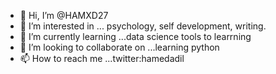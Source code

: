 - 👋 Hi, I’m @HAMXD27
- 👀 I’m interested in ... psychology, self development, writing.
- 🌱 I’m currently learning ...data science tools to learrning
- 💞️ I’m looking to collaborate on ...learning python
- 📫 How to reach me ...twitter:hamedadil

<!---
HAMXD27/HAMXD27 is a ✨ special ✨ repository because its `README.md` (this file) appears on your GitHub profile.
You can click the Preview link to take a look at your changes.
--->
